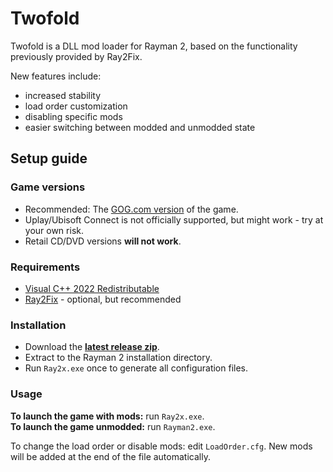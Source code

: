 # Twofold

Twofold is a DLL mod loader for Rayman 2, based on the functionality previously provided by Ray2Fix.

New features include:
- increased stability
- load order customization
- disabling specific mods
- easier switching between modded and unmodded state

## Setup guide

### Game versions
- Recommended: The [GOG.com version](https://www.gog.com/game/rayman_2_the_great_escape) of the game.
- Uplay/Ubisoft Connect is not officially supported, but might work - try at your own risk.
- Retail CD/DVD versions **will not work**.

### Requirements
- [Visual C++ 2022 Redistributable](https://aka.ms/vs/17/release/vc_redist.x86.exe)
- [Ray2Fix](https://github.com/spitfirex86/Ray2Fix) - optional, but recommended

### Installation
- Download the **[latest release zip](https://github.com/spitfirex86/Twofold/releases/latest)**.
- Extract to the Rayman 2 installation directory.
- Run `Ray2x.exe` once to generate all configuration files.

### Usage
**To launch the game with mods:** run `Ray2x.exe`.  
**To launch the game unmodded:** run `Rayman2.exe`.

To change the load order or disable mods: edit `LoadOrder.cfg`. New mods will be added at the end of the file automatically.
